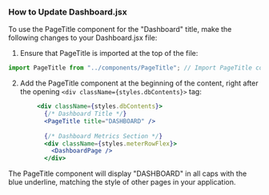 ### How to Update Dashboard.jsx

To use the PageTitle component for the "Dashboard" title, make the following changes to your Dashboard.jsx file:

1. Ensure that PageTitle is imported at the top of the file:
```jsx
import PageTitle from "../components/PageTitle"; // Import PageTitle component
```

2. Add the PageTitle component at the beginning of the content, right after the opening `<div className={styles.dbContents}>` tag:
```jsx
        <div className={styles.dbContents}>
          {/* Dashboard Title */}
          <PageTitle title="DASHBOARD" />
          
          {/* Dashboard Metrics Section */}
          <div className={styles.meterRowFlex}>
            <DashboardPage />
          </div>
```

The PageTitle component will display "DASHBOARD" in all caps with the blue underline, matching the style of other pages in your application.
